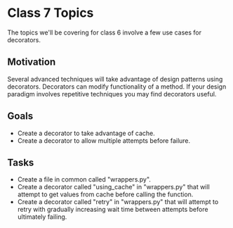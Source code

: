 Class 7 Topics
==============

The topics we'll be covering for class 6 involve a few use cases for decorators.

Motivation
----------

Several advanced techniques will take advantage of design patterns using decorators.  Decorators can modify functionality of a method.  If your design paradigm involves repetitive techniques you may find decorators useful.

Goals
-----

 - Create a decorator to take advantage of cache.
 - Create a decorator to allow multiple attempts before failure.

Tasks
-----

 - Create a file in common called "wrappers.py".
 - Create a decorator called "using_cache" in "wrappers.py" that will attempt to get values from cache before calling the function.
 - Create a decorator called "retry" in "wrappers.py" that will attempt to retry with gradually increasing wait time between attempts before ultimately failing.
